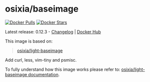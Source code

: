 # osixia/baseimage

[![Docker Pulls](https://img.shields.io/docker/pulls/osixia/baseimage.svg)][hub]
[![Docker Stars](https://img.shields.io/docker/stars/osixia/baseimage.svg)][hub]

[hub]: https://hub.docker.com/r/osixia/baseimage/

Latest release: 0.12.3 -  [Changelog](CHANGELOG.md) | [Docker Hub](https://hub.docker.com/r/osixia/baseimage/) 

This image is based on:
> [osixia/light-baseimage](https://github.com/osixia/docker-light-baseimage)

Add curl, less, vim-tiny and psmisc.

To fully understand how this image works please refer to: [osixia/light-baseimage documentation](https://github.com/osixia/docker-light-baseimage).
